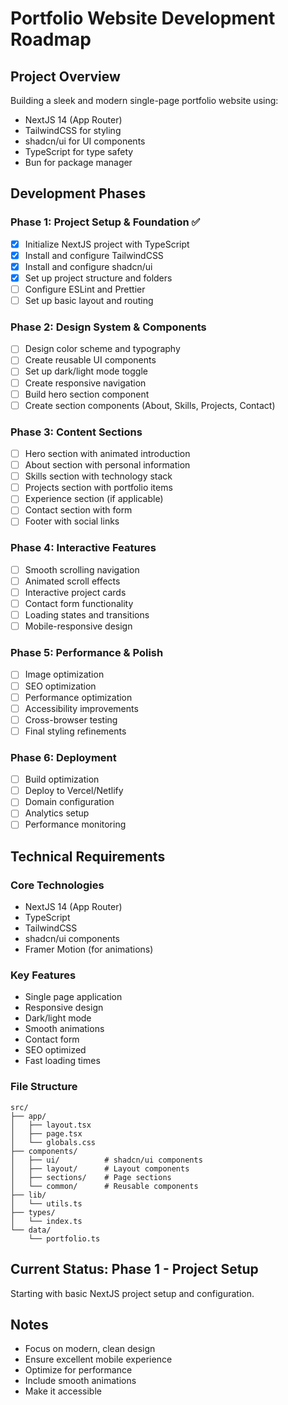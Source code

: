 # Portfolio Website Development Roadmap

## Project Overview

Building a sleek and modern single-page portfolio website using:

- NextJS 14 (App Router)
- TailwindCSS for styling
- shadcn/ui for UI components
- TypeScript for type safety
- Bun for package manager

## Development Phases

### Phase 1: Project Setup & Foundation ✅

- [x] Initialize NextJS project with TypeScript
- [x] Install and configure TailwindCSS
- [x] Install and configure shadcn/ui
- [x] Set up project structure and folders
- [ ] Configure ESLint and Prettier
- [ ] Set up basic layout and routing

### Phase 2: Design System & Components

- [ ] Design color scheme and typography
- [ ] Create reusable UI components
- [ ] Set up dark/light mode toggle
- [ ] Create responsive navigation
- [ ] Build hero section component
- [ ] Create section components (About, Skills, Projects, Contact)

### Phase 3: Content Sections

- [ ] Hero section with animated introduction
- [ ] About section with personal information
- [ ] Skills section with technology stack
- [ ] Projects section with portfolio items
- [ ] Experience section (if applicable)
- [ ] Contact section with form
- [ ] Footer with social links

### Phase 4: Interactive Features

- [ ] Smooth scrolling navigation
- [ ] Animated scroll effects
- [ ] Interactive project cards
- [ ] Contact form functionality
- [ ] Loading states and transitions
- [ ] Mobile-responsive design

### Phase 5: Performance & Polish

- [ ] Image optimization
- [ ] SEO optimization
- [ ] Performance optimization
- [ ] Accessibility improvements
- [ ] Cross-browser testing
- [ ] Final styling refinements

### Phase 6: Deployment

- [ ] Build optimization
- [ ] Deploy to Vercel/Netlify
- [ ] Domain configuration
- [ ] Analytics setup
- [ ] Performance monitoring

## Technical Requirements

### Core Technologies

- NextJS 14 (App Router)
- TypeScript
- TailwindCSS
- shadcn/ui components
- Framer Motion (for animations)

### Key Features

- Single page application
- Responsive design
- Dark/light mode
- Smooth animations
- Contact form
- SEO optimized
- Fast loading times

### File Structure

```
src/
├── app/
│   ├── layout.tsx
│   ├── page.tsx
│   └── globals.css
├── components/
│   ├── ui/          # shadcn/ui components
│   ├── layout/      # Layout components
│   ├── sections/    # Page sections
│   └── common/      # Reusable components
├── lib/
│   └── utils.ts
├── types/
│   └── index.ts
└── data/
    └── portfolio.ts
```

## Current Status: Phase 1 - Project Setup

Starting with basic NextJS project setup and configuration.

## Notes

- Focus on modern, clean design
- Ensure excellent mobile experience
- Optimize for performance
- Include smooth animations
- Make it accessible
